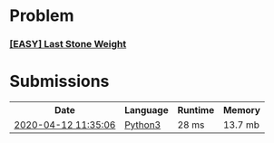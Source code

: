 <h1>Problem</h1>
<h3><a href="https://leetcode.com/problems/last-stone-weight/description/">[EASY] Last Stone Weight</a></h3>

<h1>Submissions</h1>
<table>
<tr>
<th>Date</th> <th>Language</th> <th>Runtime</th> <th>Memory</th>
</tr>
<tr>
<td> <a href="https://leetcode.com/submissions/detail/323598400/"> 2020-04-12 11:35:06 </a> </td>
<td> <a href="./1127.%20Last%20Stone%20Weight.py"> Python3 </a> </td>
<td> 28 ms </td>
<td> 13.7 mb </td>
</tr>
</table>